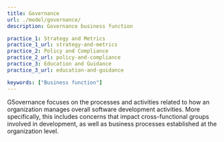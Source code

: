 ```yaml
---
title: Governance
url: ./model/governance/
description: Governance business function

practice_1: Strategy and Metrics
practice_1_url: strategy-and-metrics
practice_2: Policy and Compliance
practice_2_url: policy-and-compliance
practice_3: Education and Guidance
practice_3_url: education-and-guidance

keywords: ["Business function"]
---
```


G5overnance focuses on the processes and activities related to how an organization manages overall software development activities. More specifically, this includes concerns that impact cross-functional groups involved in development, as well as business processes established at the organization level.

